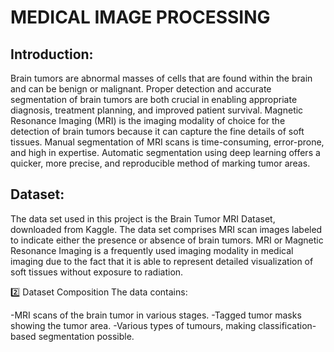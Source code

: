 # MEDICAL IMAGE PROCESSING
## Introduction:
Brain tumors are abnormal masses of cells that are found within the brain and can be benign or malignant. Proper detection and accurate segmentation of brain tumors are both crucial in enabling appropriate diagnosis, treatment planning, and improved patient survival.
Magnetic Resonance Imaging (MRI) is the imaging modality of choice for the detection of brain tumors because it can capture the fine details of soft tissues. Manual segmentation of MRI scans is time-consuming, error-prone, and high in expertise. Automatic segmentation using deep learning offers a quicker, more precise, and reproducible method of marking tumor areas.
## Dataset:
The data set used in this project is the Brain Tumor MRI Dataset, downloaded from Kaggle. The data set comprises MRI scan images labeled to indicate either the presence or absence of brain tumors. MRI or Magnetic Resonance Imaging is a frequently used imaging modality in medical imaging due to the fact that it is able to represent detailed visualization of soft tissues without exposure to radiation.

2️⃣ Dataset Composition
The data contains:

-MRI scans of the brain tumor in various stages. 
-Tagged tumor masks showing the tumor area. 
-Various types of tumours, making classification-based segmentation possible.
